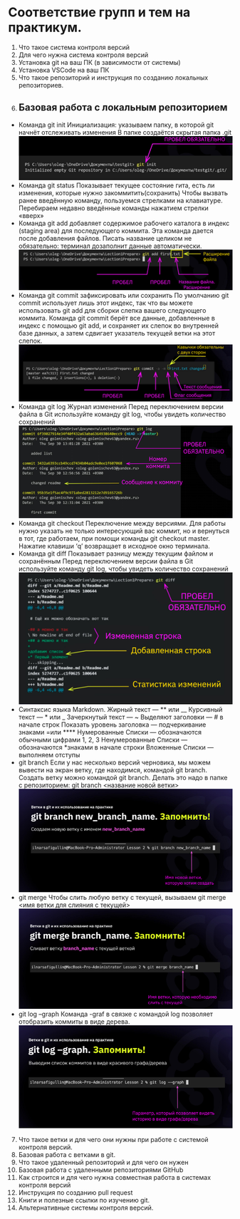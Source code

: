 # Соответствие групп и тем на практикум.
1. Что такое система контроля версий
2. Для чего нужна система контроля версий
3. Установка git на ваш ПК (в зависимости от системы)
4. Установка VSCode на ваш ПК
5. Что такое репозиторий и инструкция по созданию локальных репозиториев.
6. ## Базовая работа с локальным репозиторием
* Команда git init
Инициализация: указываем папку, в которой git начнёт отслеживать изменения
В папке создаётся скрытая папка .git
![init](1.png)
* Команда git status
Показывает текущее состояние гита, есть ли изменения, которые нужно закоммитить(сохранить)
Чтобы вызвать ранее введённую команду, пользуемся стрелками на клавиатуре. Перебираем недавно введённые команды нажатием стрелки «вверх»
* Команда git add
добавляет содержимое рабочего каталога в индекс (staging area) для последующего коммита. Эта команда дается после добавления файлов. Писать название целиком не обязательно: терминал дозаполнит данные автоматически.
![add](2.png)
* Команда git commit
зафиксировать или сохранить
По умолчанию git commit использует лишь этот индекс, так что вы можете использовать git add  для сборки слепка вашего следующего коммита. Команда git commit берёт все данные, добавленные в индекс с помощью git add, и сохраняет их слепок во внутренней базе данных, а затем сдвигает указатель текущей ветки на этот слепок.
![commit](3.png)
* Команда git log 
Журнал изменений
Перед переключением версии файла в Git используйте команду git log, чтобы увидеть количество сохранений
![log](4.png)
* Команда git checkout
Переключение между версиями.
Для работы нужно указать не только интересующий вас коммит, но и вернуться в тот, где работаем, при помощи команды git checkout master.
Нажатие клавиши ‘q’ возвращает в исходное окно терминала.
* Команда git diff
Показывает разницу между текущим файлом и сохранённым
Перед переключением версии файла в Git используйте команду git log, чтобы увидеть количество сохранений
![diff](6.png)
* Синтаксис языка Markdown.
Жирный текст — ** или __
Курсивный текст — * или _
Зачеркнутый текст — ~
Выделяют заголовки — # в начале строк
Показать уровень заголовка — подчеркивание знаками =или ****
Нумерованные Списки — обозначаются обычными цифрами 1, 2, 3
Ненумерованные Списки — обозначаются *знаками в начале строки
Вложенные Списки — выполняем отступы
* git branch
Если у нас несколько версий черновика, мы можем вывести на экран ветку, где находимся, командой git branch.
Создать ветку можно командой git branch. Делать это надо в папке с репозиторием:
git branch <название новой ветки>
![branch](8.png)
* git merge
Чтобы слить любую ветку с текущей, вызываем git merge <имя ветки для слияния с текущей>
![merge](9.png)
* git log –graph
Команда -graf в связке с командой log позволяет отобразить коммиты в виде дерева.
![graph](12.png)
7. Что такое ветки и для чего они нужны при работе с системой контроля версий.
8. Базовая работа с ветками в git.
9. Что такое удаленный репозиторий и для чего он нужен
10. Базовая работа с удаленными репозиториями GitHub
11. Как строится и для чего нужна совместная работа в системах контроля версий
12. Инструкция по созданию pull request
13. Книги и полезные ссылки по изучению git.
14. Альтернативные системы контроля версий.